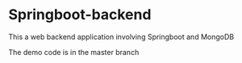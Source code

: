 # Springboot-backend
This a web backend application involving Springboot and MongoDB

The demo code is in the master branch
